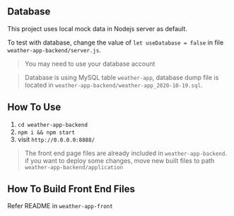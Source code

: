 
## Database

This project uses local mock data in Nodejs server as default.

To test with database, change the value of `let useDatabase = false` in file `weather-app-backend/server.js`.

> You may need to use your database account

> Database is using MySQL table `weather-app`, database dump file is located in `weather-app-backend/weather-app_2020-10-19.sql`.

## How To Use

1. `cd weather-app-backend`
2. `npm i && npm start`
3. visit `http://0.0.0.0:8888/`

> The front end page files are already included in `weather-app-backend`. if you want to deploy some changes, move new built files to path `weather-app-backend/application`

## How To Build Front End Files

Refer README in `weather-app-front`
